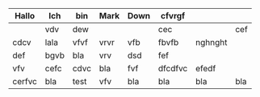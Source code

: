 | Hallo  | Ich  | bin  | Mark | Down | cfvrgf  |         |     |
| ------ | ---- | ---- | ---- | ---- | ------- | ------- | --- |
|        | vdv  | dew  |      |      | cec     |         | cef |
| cdcv   | lala | vfvf | vrvr | vfb  | fbvfb   | nghnght |     |
| def    | bgvb | bla  | vrv  | dsd  | fef     |         |     |
| vfv    | cefc | cdvc | bla  | fvf  | dfcdfvc | efedf   |     |
| cerfvc | bla  | test | vfv  | bla  | bla     | bla     | bla |
